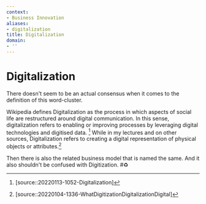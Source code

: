 ```yaml
---
context:
- Business Innovation
aliases:
- digitalization
title: Digitalization
domain:
- ''
---
```


# Digitalization

There doesn't seem to be an actual consensus when it comes to the definition of this word-cluster.

Wikipedia defines Digitalization as the process in which aspects of social life are restructured around digital communication. In this sense, digitalization refers to enabling or improving processes by leveraging digital technologies and digitised data. [^1] While in my lectures and on other sources, Digitalization refers to creating a digital representation of physical objects or attributes.[^2]

Then there is also the related business model that is named the same. And it also shouldn't be confused with Digitization. #♻️ 

[^1]: [source::20220113-1052-Digitalization]
[^2]: [source::20220104-1336-WhatDigitizationDigitalizationDigital]
